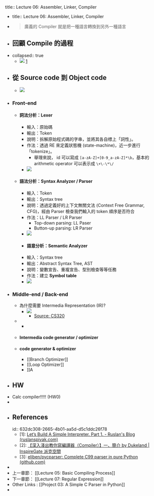 title:: Lecture 06: Assembler, Linker, Compiler

- title:: Lecture 06: Assembler, Linker, Compiler
- > 廣義的 Compiler 就是把一種語言轉換到另外一種語言
- ## 回顧 Compile 的過程
- collapsed:: true
	- ![](https://ruslanspivak.com/lsbasi-part1/lsbasi_part1_compiler_interpreter.png) [1](logseq://graph/ht-lecture?block-id=632dc308-2665-4b01-aa5d-d5c1ddc26f78)
- ## 從 Source code 到 Object code
	- ![](https://www.spreered.com/content/images/2021/02/compiler_flow_fix.png)
- ### Front-end
	- #### 詞法分析：Lexer
		- 輸入：原始碼
		- 輸出：Token
		- 說明：拆解原始程式碼的字串，並將其各自標上「詞性」。
		- 作法：透過 RE 來定義狀態機 (state-machine)，近一步進行「tokenize」。
			- 舉理來說， id 可以寫成 `[a-zA-Z]+[0-9_a-zA-Z]*\b`，基本的 arithmetic operator 可以表示成 `\+\-\*\/`
		- ![](https://www.spreered.com/content/images/2020/09/lexer.png)
	- #### 語法分析：Syntax Analyzer / Parser
		- 輸入：Token
		- 輸出：Syntax tree
		- 說明：透過定義好的上下文無關文法 (Context Free Grammar, CFG)，經由 Parser 檢查我們輸入的 token 順序是否符合
		- 作法：LL Parser / LR Parser
			- Top-down parsing: LL Paser
			- Button-up parsing: LR Parser
		- ![](https://www.spreered.com/content/images/2020/09/parser.png)
		- #### 語意分析：Semantic Analyzer
		- 輸入：Syntax tree
		- 輸出：Abstract Syntax Tree, AST
		- 說明：變數宣告、重複宣告、型別檢查等等任務
		- 作法：建立 **Symbol table**
		- ![](https://www.spreered.com/content/images/2020/09/symbol_table.jpg)
- ### Middle-end / Back-end
	- 為什麼需要 Intermedia Representation (IR)?
		- ![](https://i.stack.imgur.com/PnWnp.png)
			- [Source: CS320](https://www.cs.princeton.edu/courses/archive/spr03/cs320/notes/IR-trans1.pdf)
	-
		-
	- #### Intermedia code generator / optimizer
	- #### code generator & optimizer
		- [[Branch Optimizer]]
		- [[Loop Optimizer]]
		- ]]A
- ## HW
- Calc compiler!!!!! (HW0)
-
- ## References
  id:: 632dc308-2665-4b01-aa5d-d5c1ddc26f78
	- [1]: [Let’s Build A Simple Interpreter. Part 1. - Ruslan's Blog (ruslanspivak.com)](https://ruslanspivak.com/lsbasi-part1/)
	- [2]: [【深入淺出教你寫編譯器（Compiler）】一、簡介 by Dukeland | InspireGate 派克空間](http://inspiregate.com/programming/other/471-compiler-1.html)
	- [3]: [eliben/pycparser: Complete C99 parser in pure Python (github.com)](https://github.com/eliben/pycparser)
-
- 上一章節： [[Lecture 05: Basic Compiling Process]]
- 下一章節： [[Lecture 07: Regular Expression]]
- Other Links : [[Project 03: A Simple C Parser in Python]]
-